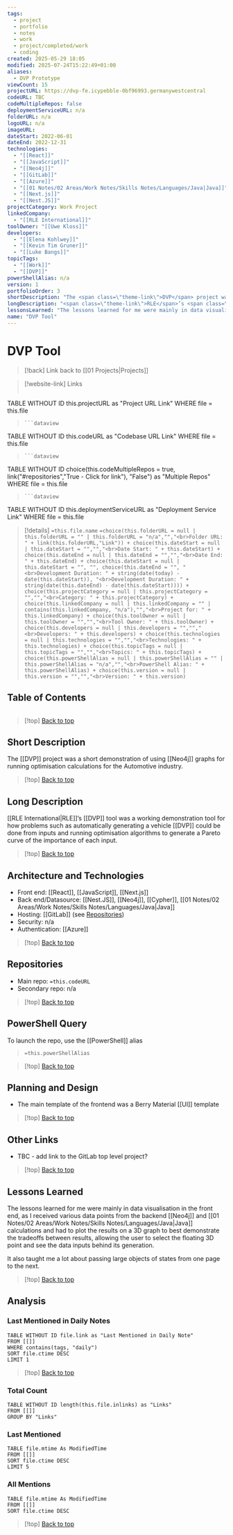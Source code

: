 ```yaml
---
tags:
  - project
  - portfolio
  - notes
  - work
  - project/completed/work
  - coding
created: 2025-05-29 18:05
modified: 2025-07-24T15:22:49+01:00
aliases:
  - DVP Prototype
viewCount: 15
projectURL: https://dvp-fe.icypebble-0bf96993.germanywestcentral
codeURL: TBC
codeMultipleRepos: false
deploymentServiceURL: n/a
folderURL: n/a
logoURL: n/a
imageURL: 
dateStart: 2022-06-01
dateEnd: 2022-12-31
technologies:
  - "[[React]]"
  - "[[JavaScript]]"
  - "[[Neo4j]]"
  - "[[GitLab]]"
  - "[[Azure]]"
  - "[[01 Notes/02 Areas/Work Notes/Skills Notes/Languages/Java|Java]]"
  - "[[Next.js]]"
  - "[[Nest.JS]]"
projectCategory: Work Project
linkedCompany:
  - "[[RLE International]]"
toolOwner: "[[Uwe Kloss]]"
developers:
  - "[[Elena Kohlwey]]"
  - "[[Kevin Tim Gruner]]"
  - "[[Luke Bangs]]"
topicTags:
  - "[[Work]]"
  - "[[DVP]]"
powerShellAlias: n/a
version: 1
portfolioOrder: 3
shortDescription: "The <span class=\"theme-link\">DVP</span> project was a short demonstration of using <span class=\"theme-link\">Neo4j</span> graphs for running optimisation calculations for the Automotive industry."
longDescription: "<span class=\"theme-link\">RLE</span>’s <span class=\"theme-link\">DVP</span> tool was a working demonstration tool for how problems such as automatically generating a vehicle <span class=\"theme-link\">DVP</span> could be done from inputs and running optimisation algorithms to generate a Pareto curve of the importance of each input."
lessonsLearned: "The lessons learned for me were mainly in data visualisation in the front end, as I received various data points from the backend <span class=\"theme-link\">Neo4j</span> and <span class=\"theme-link\">Java</span> calculations and had to plot the results on a 3D graph to best demonstrate the tradeoffs between results, allowing the user to select the floating 3D point and see the data inputs behind its generation.<br><br>It also taught me a lot about passing large objects of states from one page to the next."
name: "DVP Tool"
---
```

# DVP Tool

> [!back] Link back to [[01 Projects|Projects]]

>[!website-link] Links
> ```dataview
TABLE WITHOUT ID this.projectURL as "Project URL Link"
WHERE file = this.file
>```
>```dataview
TABLE WITHOUT ID this.codeURL as "Codebase URL Link"
WHERE file = this.file
>```
>```dataview
TABLE WITHOUT ID choice(this.codeMultipleRepos = true, link("#repositories","True - Click for link"), "False") as "Multiple Repos"
WHERE file = this.file
>```
>```dataview
TABLE WITHOUT ID this.deploymentServiceURL as "Deployment Service Link"
WHERE file = this.file

>[!details]  `=this.file.name`
>`=choice(this.folderURL = null | this.folderURL = "" | this.folderURL = "n/a","","<br>Folder URL: " + link(this.folderURL,"Link")) + choice(this.dateStart = null | this.dateStart = "","","<br>Date Start: " + this.dateStart) + choice(this.dateEnd = null | this.dateEnd = "","","<br>Date End: " + this.dateEnd) + choice(this.dateStart = null | this.dateStart = "", "", choice(this.dateEnd = "", "<br>Development Duration: " + string(date(today) - date(this.dateStart)), "<br>Development Duration: " + string(date(this.dateEnd) - date(this.dateStart)))) + choice(this.projectCategory = null | this.projectCategory = "","","<br>Category: " + this.projectCategory) + choice(this.linkedCompany = null | this.linkedCompany = "" | contains(this.linkedCompany, "n/a"),"","<br>Project for: " + this.linkedCompany) + choice(this.toolOwner = null | this.toolOwner = "","","<br>Tool Owner: " + this.toolOwner) + choice(this.developers = null | this.developers = "","","<br>Developers: " + this.developers) + choice(this.technologies = null | this.technologies = "","","<br>Technologies: " + this.technologies) + choice(this.topicTags = null | this.topicTags = "","","<br>Topics: " + this.topicTags) + choice(this.powerShellAlias = null | this.powerShellAlias = "" | this.powerShellAlias = "n/a","","<br>PowerShell Alias: " + this.powerShellAlias) + choice(this.version = null | this.version = "","","<br>Version: " + this.version)`

## Table of Contents

```table-of-contents
```

>[!top] [Back to top](#Table%20of%20Contents)

## Short Description

The [[DVP]] project was a short demonstration of using [[Neo4j]] graphs for running optimisation calculations for the Automotive industry.

>[!top] [Back to top](#Table%20of%20Contents)

## Long Description

[[RLE International|RLE]]’s [[DVP]] tool was a working demonstration tool for how problems such as automatically generating a vehicle [[DVP]] could be done from inputs and running optimisation algorithms to generate a Pareto curve of the importance of each input.

>[!top] [Back to top](#Table%20of%20Contents)

## Architecture and Technologies

- Front end: [[React]], [[JavaScript]], [[Next.js]]
- Back end/Datasource: [[Nest.JS]], [[Neo4j]], [[Cypher]], [[01 Notes/02 Areas/Work Notes/Skills Notes/Languages/Java|Java]]
- Hosting: [[GitLab]] (see [Repositories](#repositories))
- Security: n/a
- Authentication: [[Azure]]

>[!top] [Back to top](#Table%20of%20Contents)

## Repositories

- Main repo: `=this.codeURL`
- Secondary repo: n/a

>[!top] [Back to top](#Table%20of%20Contents)

## PowerShell Query

To launch the repo, use the [[PowerShell]] alias 

> `=this.powerShellAlias`

>[!top] [Back to top](#Table%20of%20Contents)

## Planning and Design

- The main template of the frontend was a Berry Material [[UI]] template

>[!top] [Back to top](#Table%20of%20Contents)

## Other Links

- TBC - add link to the GitLab top level project?

>[!top] [Back to top](#Table%20of%20Contents)

## Lessons Learned

The lessons learned for me were mainly in data visualisation in the front end, as I received various data points from the backend [[Neo4j]] and [[01 Notes/02 Areas/Work Notes/Skills Notes/Languages/Java|Java]] calculations and had to plot the results on a 3D graph to best demonstrate the tradeoffs between results, allowing the user to select the floating 3D point and see the data inputs behind its generation.

It also taught me a lot about passing large objects of states from one page to the next.

>[!top] [Back to top](#Table%20of%20Contents)

## Analysis

### Last Mentioned in Daily Notes

```dataview
TABLE WITHOUT ID file.link as "Last Mentioned in Daily Note"
FROM [[]]
WHERE contains(tags, "daily")
SORT file.ctime DESC
LIMIT 1
```

>[!top] [Back to top](#Table%20of%20Contents)

### Total Count

```dataview
TABLE WITHOUT ID length(this.file.inlinks) as "Links"
FROM [[]]
GROUP BY "Links"
```

### Last Mentioned

```dataview
TABLE file.mtime As ModifiedTime
FROM [[]]
SORT file.ctime DESC
LIMIT 5
```

### All Mentions

```dataview
TABLE file.mtime As ModifiedTime
FROM [[]]
SORT file.ctime DESC
```

>[!top] [Back to top](#Table%20of%20Contents)